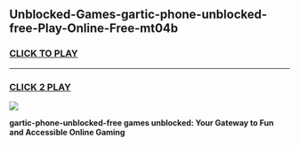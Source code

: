 
## Unblocked-Games-gartic-phone-unblocked-free-Play-Online-Free-mt04b
<h3>
<a href="https://premium76.site?title=gartic-phone-unblocked-free&ref=26A">CLICK TO PLAY</a></h3>
<hr>

<h3>
<a href="https://premium76.site?title=gartic-phone-unblocked-free&ref=26A">CLICK 2 PLAY</a>
  
</h3>

<a href="https://premium76.site?title=gartic-phone-unblocked-free&ref=26A"><img src="https://clearcache.store/games.png"></a>


**gartic-phone-unblocked-free games unblocked: Your Gateway to Fun and Accessible Online Gaming**
